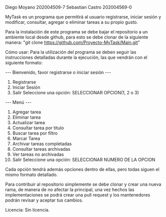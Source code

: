 Diego Moyano 202004509-7
Sebastian Castro 202004569-0

MyTask es un programa que permitirá al usuario registrarse, iniciar sesión y modificar, consultar, agregar o eliminar tareas a su propio gusto.

Para la instalación de este programa se debe bajar el repositorio a un ambiente local desde github, para esto se debe clonar de la siguiente manera: "git clone https://github.com/Proyecto-MyTask/Main.git"

Cómo usar: Para la utilización del programa se deben seguir las instrucciones detalladas durante la ejecución, las que vendrán con el siguiente formato:

--- Bienvenido, favor registrarse o iniciar sesión ---
1. Registrarse
2. Iniciar Sesión
3. Salir
Seleccione una opción: SELECCIONAR OPCION(1, 2 o 3)

--- Menú ---
1. Agregar tarea
2. Eliminar tarea
3. Actualizar tarea
4. Consultar tarea por titulo
5. Buscar tarea por filtro
6. Marcar Tarea 
7. Archivar tareas completadas
8. Consultar tareas archivadas
9. Ver tareas no archivadas
10. Salir
Seleccione una opción: SELECCIONAR NUMERO DE LA OPCION

Cada opción tendrá además opciones dentro de ellas, pero todas siguen el mismo formato detallado.

Para contribuir al repositorio simplemente se debe clonar y crear una nueva rama, de manera de no afectar la principal, una vez hechos las implementaciones se podrá crear una pull request y los mantenedores podrán revisar y aceptar tus cambios.

Licencia: Sin licencia.
